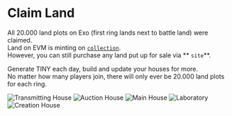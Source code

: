 # Claim Land

All 20.000 land plots on Exo (first ring lands next to battle land) were claimed. \
Land on EVM is minting on [`collection`](https://opensea.io/collection/knightinylands). \
However, you can still purchase any land put up for sale via ** `site`**.

Generate TINY each day, build and update your houses for more. \
No matter how many players join, there will only ever be 20.000 land plots for each ring.

![Transmitting House](<../../.gitbook/assets/GITBOOK GIF TRANSMITTING.gif>) ![Auction House](<../../.gitbook/assets/GITBOOK GIF AUCTION HOUSE 2.gif>) ![Main House](<../../.gitbook/assets/GITBOOK GIF MAIN.gif>) ![Laboratory](<../../.gitbook/assets/GITBOOK GIF LAB (1).gif>) ![Creation House](<../../.gitbook/assets/GITBOOK GIF CREATION.gif>)
